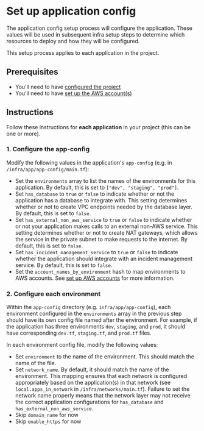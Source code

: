 # Set up application config

The application config setup process will configure the application. These values will be used in subsequent infra setup steps to determine which resources to deploy and how they will be configured.

This setup process applies to each application in the project.

## Prerequisites

* You'll need to have [configured the project](/infra/project-config/main.tf)
* You'll need to have [set up the AWS account(s)](./set-up-aws-accounts.md)

## Instructions

Follow these instructions for **each application** in your project (this can be one or more).

### 1. Configure the app-config

Modify the following values in the application's `app-config` (e.g. in `/infra/app/app-config/main.tf`):

* Set the `environments` array to list the names of the environments for this application. By default, this is set to `["dev", "staging", "prod"]`.
* Set `has_database` to `true` or `false` to indicate whether or not the application has a database to integrate with. This setting determines whether or not to create VPC endpoints needed by the database layer. By default, this is set to `false`.
* Set `has_external_non_aws_service` to `true` or `false` to indicate whether or not your application makes calls to an external non-AWS service. This setting determines whether or not to create NAT gateways, which allows the service in the private subnet to make requests to the internet. By default, this is set to `false`.
* Set `has_incident_management_service` to `true` or `false` to indicate whether the application should integrate with an incident management service. By default, this is set to `false`.
* Set the `account_names_by_environment` hash to map environments to AWS accounts. See [set up AWS accounts](./set-up-aws-accounts.md) for more information.

### 2. Configure each environment

Within the `app-config` directory (e.g. `infra/app/app-config`), each environment configured in the `environments` array in the previous step should have its own config file named after the environment. For example, if the application has three environments `dev`, `staging`, and `prod`, it should have corresponding `dev.tf`, `staging.tf`, and `prod.tf` files.

In each environment config file, modify the following values:

* Set `environment` to the name of the environment. This should match the name of the file.
* Set `network_name`. By default, it should match the name of the environment. This mapping ensures that each network is configured appropriately based on the application(s) in that network (see `local.apps_in_network` in `/infra/networks/main.tf`). Failure to set the network name properly means that the network layer may not receive the correct application configurations for `has_database` and `has_external_non_aws_service`.
* Skip `domain_name` for now
* Skip `enable_https` for now
